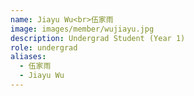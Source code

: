 ```yaml
---
name: Jiayu Wu<br>伍家雨
image: images/member/wujiayu.jpg
description: Undergrad Student (Year 1)
role: undergrad
aliases:
  - 伍家雨
  - Jiayu Wu
---
```


<centre>

</centre>

